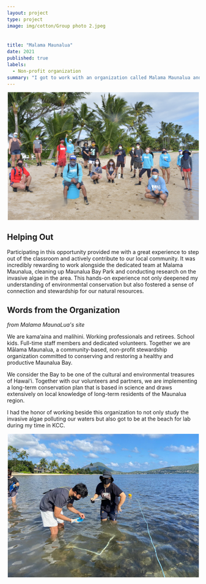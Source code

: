 ```yaml
---
layout: project
type: project
image: img/cotton/Group photo 2.jpeg


title: "Malama Maunalua"
date: 2021
published: true
labels:
  - Non-profit organization
summary: "I got to work with an organization called Malama Maunalua and helped them clean up Maunalua Bay Park, as well as study the invasive algae along the way."
---
```


<div style="text-align: center;">
    <img src="../img/cotton/Group%20photo%201.JPG" width="500px"/>
</div>

## Helping Out

Participating in this opportunity provided me with a great experience to step out of the classroom and actively contribute to our local community. It was incredibly rewarding to work alongside the dedicated team at Malama Maunalua, cleaning up Maunalua Bay Park and conducting research on the invasive algae in the area. This hands-on experience not only deepened my understanding of environmental conservation but also fostered a sense of connection and stewardship for our natural resources.

## Words from the Organization

*from Malama MaunaLua's site*

We are kama‘aina and malihini. Working professionals and retirees. School kids. Full-time staff members and dedicated volunteers. Together we are Mālama Maunalua, a community-based, non-profit stewardship organization committed to conserving and restoring a healthy and productive Maunalua Bay.

We consider the Bay to be one of the cultural and environmental treasures of Hawaiʻi. Together with our volunteers and partners, we are implementing a long-term conservation plan that is based in science and draws extensively on local knowledge of long-term residents of the Maunalua region.

I had the honor of working beside this organization to not only study the invasive algae polluting our waters but also got to be at the beach for lab during my time in KCC.

<div style="text-align: center;">
    <img src="../img/cotton/Malama-MaunaLua.jpeg" width="500px"/>
</div>
